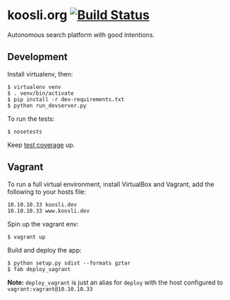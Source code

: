koosli.org [![Build Status](https://travis-ci.org/Koosli/koosli.org.svg?branch=master)](https://travis-ci.org/Koosli/koosli.org)
==========

Autonomous search platform with good intentions.


Development
-----------

Install virtualenv, then:

    $ virtualenv venv
    $ . venv/bin/activate
    $ pip install -r dev-requirements.txt
    $ python run_devserver.py

To run the tests:

    $ nosetests

Keep [test coverage](http://koosli.github.io/koosli.org/) up.


Vagrant
-------

To run a full virtual environment, install VirtualBox and Vagrant, add the following to your hosts
file:

    10.10.10.33 koosli.dev
    10.10.10.33 www.koosli.dev

Spin up the vagrant env:

    $ vagrant up

Build and deploy the app:

    $ python setup.py sdist --formats gztar
    $ fab deploy_vagrant

**Note:** `deploy_vagrant` is just an alias for `deploy` with the host configured to `vagrant:vagrant@10.10.10.33`

